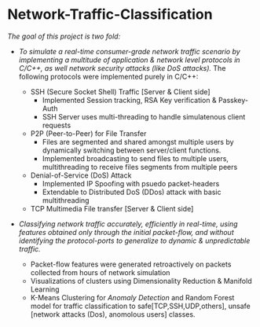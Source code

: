 # Network-Traffic-Classification

_The goal of this project is two fold:_ 
    
  - _To simulate a real-time consumer-grade network traffic scenario by implementing a multitude of application &amp; network level protocols in C/C++, as well network security attacks (like DoS attacks)._ The following protocols were implemented purely in C/C++:
      - SSH (Secure Socket Shell) Traffic [Server & Client side]
          - Implemented Session tracking, RSA Key verification & Passkey-Auth
          - SSH Server uses multi-threading to handle simulatenous client requests
      - P2P (Peer-to-Peer) for File Transfer
           - Files are segmented and shared amongst multiple users by dynamically switching between server/client functions.
           - Implemented broadcasting to send files to multiple users, multithreading to receive files segments from multiple peers
      - Denial-of-Service (DoS) Attack
           - Implemented IP Spoofing with psuedo packet-headers
           - Extendable to Distributed DoS (DDos) attack with basic multithreading 
      - TCP Multimedia File transfer [Server & Client side]
      
  - _Classifying network traffic accurately, efficiently in real-time, using features obtained only through the initial packet-flow, and without identifying the protocol-ports to generalize to dynamic &amp; unpredictable traffic._
     -  Packet-flow features were generated retroactively on packets collected from hours of network simulation
     -  Visualizations of clusters using Dimensionality Reduction & Manifold Learning
     -  K-Means Clustering for _Anomaly Detection_ and Random Forest model for traffic classification to safe[TCP,SSH,UDP,others], unsafe [network attacks (Dos), anomolous users] classes.
